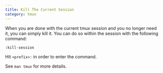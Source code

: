 ```yaml
---
title: Kill The Current Session
category: tmux
---
```


When you are done with the current tmux session and you no longer need it,
you can simply kill it. You can do so within the session with the following
command:

```
:kill-session
```

Hit `<prefix>:` in order to enter the command.

See `man tmux` for more details.
